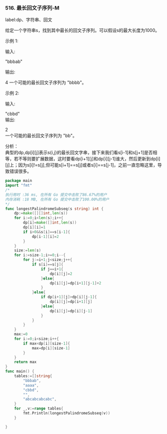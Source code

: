 ### 516. 最长回文子序列-M

label:dp、字符串、回文


给定一个字符串s，找到其中最长的回文子序列。可以假设s的最大长度为1000。

示例 1:  

输入:

"bbbab"   

输出:

4
一个可能的最长回文子序列为 "bbbb"。

示例 2:  

输入:   

"cbbd"  
输出:  

2  
一个可能的最长回文子序列为 "bb"。  



分析：   
典型的dp,dp[i][j]表示s{i,j}的最长回文字串，接下来我们看s[i-1]和s[j+1]是否相等，若不等则要扩展数据，这时要看dp[i+1][j]和dp[i][j-1]谁大，然后更新到dp[i][j]上；因为s[i]!=s[j],但可能s[i+1]==s[j]或者s[i]==s[j-1]，之前一直忽略这里，导致错误很多。


```go
package main
import "fmt"
/*
执行用时 :36 ms, 在所有 Go 提交中击败了86.67%的用户
内存消耗 :18 MB, 在所有 Go 提交中击败了100.00%的用户
*/
func longestPalindromeSubseq(s string) int {
	dp:=make([][]int,len(s))
	for i:=0;i<len(s);i++{
		dp[i]=make([]int,len(s))
		dp[i][i]=1
		if i>0&&s[i]==s[i-1]{
			dp[i-1][i]=2
		}
	}
	size:=len(s)
	for i:=size-1;i>=0;i--{
		for j:=i+1;j<size;j++{
			if s[i]==s[j]{
				if j==i+1{
					dp[i][j]=2
				}else{
					dp[i][j]=dp[i+1][j-1]+2
				}
			}else{
				if dp[i+1][j]>dp[i][j-1]{
					dp[i][j]=dp[i+1][j]
				}else{
					dp[i][j]=dp[i][j-1]
				}
			}
		}
	}
	max:=0
	for i:=0;i<size;i++{
		if max<dp[i][size-1]{
			max=dp[i][size-1]
		}
	}
	return max
}
func main() {
	tables:=[]string{
		"bbbab",
		"aaaa",
		"cbbd",
		"",
		"abcabcabcabc",
	}
	for _,v:=range tables{
		fmt.Println(longestPalindromeSubseq(v))
	}

}
```